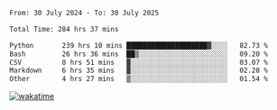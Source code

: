 <!--START_SECTION:waka-->

```txt
From: 30 July 2024 - To: 30 July 2025

Total Time: 284 hrs 37 mins

Python       239 hrs 10 mins ████████████████████▓░░░░   82.73 %
Bash         26 hrs 36 mins  ██▒░░░░░░░░░░░░░░░░░░░░░░   09.20 %
CSV          8 hrs 51 mins   ▓░░░░░░░░░░░░░░░░░░░░░░░░   03.07 %
Markdown     6 hrs 35 mins   ▓░░░░░░░░░░░░░░░░░░░░░░░░   02.28 %
Other        4 hrs 27 mins   ▒░░░░░░░░░░░░░░░░░░░░░░░░   01.54 %
```

<!--END_SECTION:waka-->
[![wakatime](https://wakatime.com/badge/user/5f89a63a-5294-4958-ad30-2b3455e63f2a.svg)](https://wakatime.com/@5f89a63a-5294-4958-ad30-2b3455e63f2a)
